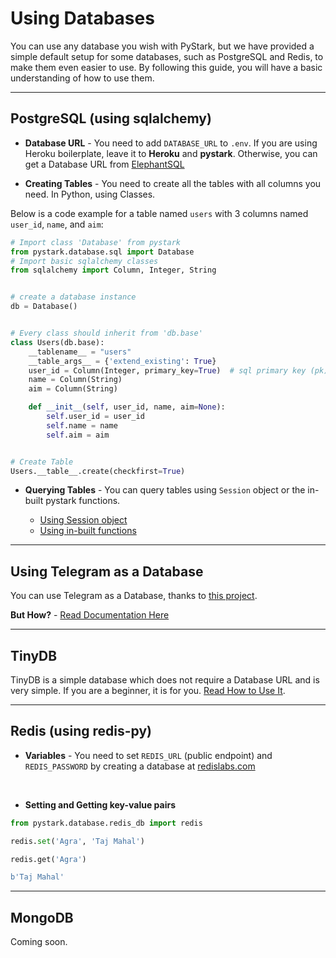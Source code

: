 # Using Databases

You can use any database you wish with PyStark, but we have provided a simple default setup for some databases, such as PostgreSQL and Redis, to make them even easier to use.
By following this guide, you will have a basic understanding of how to use them.

---

## PostgreSQL (using sqlalchemy)

- **Database URL** - You need to add ``DATABASE_URL`` to ``.env``. If you are using Heroku boilerplate, leave it to **Heroku** and **pystark**. Otherwise, you can get a Database URL from [ElephantSQL](http://www.elephantsql.com)

- **Creating Tables** - You need to create all the tables with all columns you need. In Python, using Classes.

Below is a code example for a table named ``users`` with 3 columns named ``user_id``, ``name``, and ``aim``:

```python
# Import class 'Database' from pystark
from pystark.database.sql import Database
# Import basic sqlalchemy classes
from sqlalchemy import Column, Integer, String


# create a database instance
db = Database()


# Every class should inherit from 'db.base'
class Users(db.base):
    __tablename__ = "users"
    __table_args__ = {'extend_existing': True}
    user_id = Column(Integer, primary_key=True)  # sql primary key (pk)
    name = Column(String)
    aim = Column(String)

    def __init__(self, user_id, name, aim=None):
        self.user_id = user_id
        self.name = name
        self.aim = aim


# Create Table
Users.__table__.create(checkfirst=True)
```

- **Querying Tables** - You can query tables using ``Session`` object or the in-built pystark functions.

    - [Using Session object](/databases/postgres#session-object)
    - [Using in-built functions](/databases/postgres#default-functions)

---

## Using Telegram as a Database

You can use Telegram as a Database, thanks to [this project](https://pypi.org/project/TelegramDB/).

**But How?** - [Read Documentation Here](/databases/telegram-as-database)

---

## TinyDB

TinyDB is a simple database which does not require a Database URL and is very simple. If you are a beginner, it is for you. [Read How to Use It](/databases/tinydb).

---

## Redis (using redis-py)

- **Variables** - You need to set ``REDIS_URL`` (public endpoint) and ``REDIS_PASSWORD`` by creating a database at [redislabs.com](https://redislabs.com)

<br>

- **Setting and Getting key-value pairs**

```python
from pystark.database.redis_db import redis

redis.set('Agra', 'Taj Mahal')
```


```python
redis.get('Agra')
```

```python
b'Taj Mahal'
```

---

## MongoDB

Coming soon.
